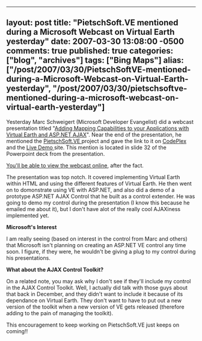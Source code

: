   ---
  layout: post
  title: "PietschSoft.VE mentioned during a Microsoft Webcast on Virtual Earth yesterday"
  date: 2007-03-30 13:08:00 -0500
  comments: true
  published: true
  categories: ["blog", "archives"]
  tags: ["Bing Maps"]
  alias: ["/post/2007/03/30/PietschSoftVE-mentioned-during-a-Microsoft-Webcast-on-Virtual-Earth-yesterday", "/post/2007/03/30/pietschsoftve-mentioned-during-a-microsoft-webcast-on-virtual-earth-yesterday"]
  ---
<!-- more -->
<p>
Yesterday Marc Schweigert (Microsoft Developer Evangelist) did a webcast presentation titled &quot;<a href="http://blogs.msdn.com/publicsector/archive/2007/03/30/webcast-follow-up-adding-mapping-capabilities-to-your-applications-with-virtual-earth-asp-net-ajax-march.aspx">Adding Mapping Capabilities to your Applications with Virtual Earth and ASP.NET AJAX</a>&quot;. Near the end of the presentation, he mentioned the <a href="http://codeplex.com/PietschSoftVE3">PietschSoft.VE </a>project and gave the link to it on <a href="http://codeplex.com/PietschSoftVE3">CodePlex</a> and the <a href="/product/ve">Live Demo </a>site. This mention is located in slide 32 of the Powerpoint deck from the presentation.
</p>
<p>
<a href="https://msevents.microsoft.com/CUI/WebCastEventDetails.aspx?culture=en-US&amp;EventID=1032331003&amp;CountryCode=US">You&#39;ll be able to view the webcast&nbsp;online</a>, after the fact.
</p>
<p>
The presentation was top notch. It covered implementing Virtual Earth within HTML and using the different features of Virtual Earth. He then went on to domonstrate using VE with ASP.NET, and also did a demo of a prototype ASP.NET AJAX Control that he built as a control extender. He was going to demo my control during the presentation (I know this because he emailed me about it), but I don&#39;t have alot of the really cool AJAXiness implemented yet.
</p>
<p>
<strong>Microsoft&#39;s Interest</strong>
</p>
<p>
I am really seeing (based on interest in the control from Marc and others) that Microsoft isn&#39;t planning on creating an ASP.NET VE control any time soon. I figure, if they were, he wouldn&#39;t be giving a plug to my control during his presentations.
</p>
<p>
<strong>What about the AJAX Control Toolkit?</strong>
</p>
<p>
On a related note, you may ask why I don&#39;t see if they&#39;ll include my control in the AJAX Control Toolkit. Well, I actually did talk with those guys about that back in December, and they didn&#39;t want to include it because of its dependance on Virtual Earth. They don&#39;t want to have to put out a new version of the toolkit when a new version of VE gets released (therefore adding to the pain of managing the toolkit).
</p>
<p>
This encouragement to keep working on PietschSoft.VE just keeps on coming!!
</p>
